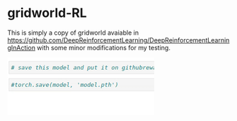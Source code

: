 # gridworld-RL

This is simply a copy of gridworld avaiable in https://github.com/DeepReinforcementLearning/DeepReinforcementLearningInAction with some minor modifications for my testing.

![gridworld demo](https://github.com/krajit/githubImages/blob/master/gridWorldDemo.gif?raw=true "gridworld demo")

